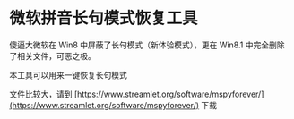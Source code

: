 # 微软拼音长句模式恢复工具

傻逼大微软在 Win8 中屏蔽了长句模式（新体验模式），更在 Win8.1 中完全删除了相关文件，可恶之极。

本工具可以用来一键恢复长句模式

文件比较大，请到 [https://www.streamlet.org/software/mspyforever/](https://www.streamlet.org/software/mspyforever/) 下载